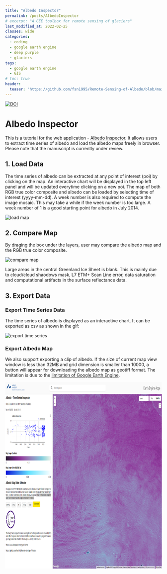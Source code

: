 ```yaml
---
title: "Albedo Inspector"
permalink: /posts/AlbedoInspector
# excerpt: "A GEE toolbox for remote sensing of glaciers"
last_modified_at: 2022-02-25
classes: wide
categories:
  - coding
  - google earth engine
  - deep purple
  - glaciers
tags:
  - google earth engine
  - GIS
# toc: true
header:
  teaser: "https://github.com/fsn1995/Remote-Sensing-of-Albedo/blob/main/media/geeapp.png?raw=true"
---
```

[![DOI](https://zenodo.org/badge/432758968.svg)](https://zenodo.org/badge/latestdoi/432758968)

# Albedo Inspector
This is a tutorial for the web application - [Albedo Inspector](https://fsn1995.users.earthengine.app/view/albedoinspector). 
It allows users to extract time series of albedo and load the albedo maps freely in browser.
Please note that the manuscript is currently under review.

## 1. Load Data
The time series of albedo can be extracted at any point of interest (poi) by clicking on the map. 
An interactive chart will be displayed in the top left panel and will be updated everytime clicking on a new poi.
The map of both RGB true color composite and albedo can be loaded by selecting time of interest (yyyy-mm-dd). 
A week number is also required to compute the image mosaic. 
This may take a while if the week number is too large. 
A week number of 1 is a good starting point for albedo in July 2014. 

<img src="https://github.com/fsn1995/Remote-Sensing-of-Albedo/blob/main/media/albedoinspectorLoad.gif?raw=true" alt="load map" height="600px" width="100%"/>

## 2. Compare Map
By draging the box under the layers, user may compare the albedo map and the RGB true color composite. 

<img src="https://github.com/fsn1995/Remote-Sensing-of-Albedo/blob/main/media/albedoinspectorMap.gif?raw=true" alt="compare map" height="600px" width="100%"/>

Large areas in the central Greenland Ice Sheet is blank. This is mainly due to cloud/cloud shaodows mask, L7 ETM+ Scan Line error, data saturation and computational artifacts in the surface reflectance data.

## 3. Export Data
### Export Time Series Data
The time series of albedo is displayed as an interactive chart. 
It can be exported as csv as shown in the gif:

<img src="https://github.com/fsn1995/Remote-Sensing-of-Albedo/blob/main/media/albedoinspectorData.gif?raw=true" alt="export time series" height="600px" width="100%"/>

### Export Albedo Map
We also support exporting a clip of albedo. 
If the size of current map view window is less than 32MB and grid dimension is smaller than 10000, a button will appear for downloading the albedo map as geotiff format. 
The limitation is due to the [limitation of Google Earth Engine](https://developers.google.com/earth-engine/apidocs/ee-image-getdownloadurl).

<img src="https://github.com/fsn1995/Remote-Sensing-of-Albedo/blob/main/media/geeappdownload.png?raw=true" alt="export time series" height="600px" width="100%"/>
<!-- <img src="https://github.com/fsn1995/Remote-Sensing-of-Albedo/blob/main/media/geeappdownload.png?raw=true" height="600px" width="100%" style="border:none;"></iframe>


Hope this is helpful to you. Questions and suggesstions are welcomed! 

